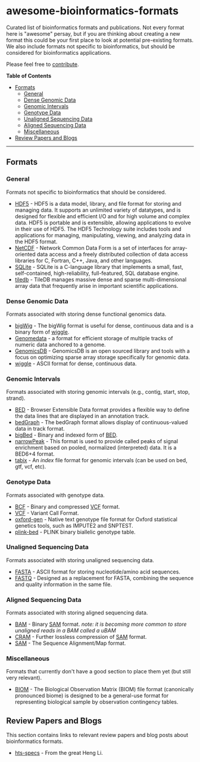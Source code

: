 # awesome-bioinformatics-formats
Curated list of bioinformatics formats and publications. Not every format here is "awesome" persay, but if you are
thinking about creating a new format this could be your first place to look at potential pre-existing formats. We also
include formats not specific to bioinformatics, but should be considered for bioinformatics applications.

Please feel free to [contribute](https://github.com/kmhernan/awesome-bioinformatics-formats/blob/master/CONTRIBUTING.md).

**Table of Contents**

- [Formats](#formats)
  - [General](#general)
  - [Dense Genomic Data](#dense-genomic-data)
  - [Genomic Intervals](#genomic-intervals)
  - [Genotype Data](#genotype-data)
  - [Unaligned Sequencing Data](#unaligned-sequencing-data)
  - [Aligned Sequencing Data](#aligned-sequencing-data)
  - [Miscellaneous](#miscellaneous)
- [Review Papers and Blogs](#review-papers-and-blogs)

----

## Formats

### General

Formats not specific to bioinformatics that should be considered.

* [HDF5](https://portal.hdfgroup.org/display/support) - HDF5 is a data model, library, and file format for storing and managing data. It supports an unlimited variety of datatypes, and is designed for flexible and efficient I/O and for high volume and complex data. HDF5 is portable and is extensible, allowing applications to evolve in their use of HDF5. The HDF5 Technology suite includes tools and applications for managing, manipulating, viewing, and analyzing data in the HDF5 format.
* [NetCDF](https://www.unidata.ucar.edu/software/netcdf/) - Network Common Data Form is a set of interfaces for array-oriented data access and a freely distributed collection of data access libraries for C, Fortran, C++, Java, and other languages.
* [SQLite](https://sqlite.org/index.html) - SQLite is a C-language library that implements a small, fast, self-contained, high-reliability, full-featured, SQL database engine.
* [tiledb](https://tiledb.io/) - TileDB manages massive dense and sparse multi-dimensional array data that frequently arise in important scientific applications.

### Dense Genomic Data

Formats associated with storing dense functional genomics data.

* [bigWig](https://genome.ucsc.edu/goldenPath/help/bigWig.html) - The bigWig format is useful for dense, continuous data and is a binary form of [wiggle](https://genome.ucsc.edu/goldenPath/help/wiggle.html).
* [Genomedata](https://academic.oup.com/bioinformatics/article/26/11/1458/203307) - a format for efficient storage of multiple tracks of numeric data anchored to a genome.
* [GenomicsDB](https://www.genomicsdb.org/) - GenomicsDB is an open sourced library and tools with a focus on optimizing sparse array storage specifically for genomic data.
* [wiggle](https://genome.ucsc.edu/goldenPath/help/wiggle.html) - ASCII format for dense, continuous data.

### Genomic Intervals

Formats associated with storing genomic intervals (e.g., contig, start, stop, strand).

* [BED](https://genome.ucsc.edu/FAQ/FAQformat.html#format1) - Browser Extensible Data format provides a flexible way to define the data lines that are displayed in an annotation track.
* [bedGraph](https://genome.ucsc.edu/goldenPath/help/bedgraph.html) - The bedGraph format allows display of continuous-valued data in track format.
* [bigBed](https://genome.ucsc.edu/goldenPath/help/bigBed.html) - Binary and indexed form of [BED](https://genome.ucsc.edu/FAQ/FAQformat.html#format1).
* [narrowPeak](https://genome.ucsc.edu/FAQ/FAQformat.html#format12) - This format is used to provide called peaks of signal enrichment based on pooled, normalized (interpreted) data. It is a BED6+4 format.
* [tabix](http://samtools.github.io/hts-specs/tabix.pdf) - An *index* file format for genomic intervals (can be used on bed, gtf, vcf, etc).

### Genotype Data

Formats associated with genotype data.

* [BCF](http://samtools.github.io/hts-specs/BCFv2_qref.pdf) - Binary and compressed [VCF](http://samtools.github.io/hts-specs/VCFv4.3.pdf) format.
* [VCF](http://samtools.github.io/hts-specs/VCFv4.3.pdf) - Variant Call Format.
* [oxford-gen](https://www.cog-genomics.org/plink2/formats#gen) - Native text genotype file format for Oxford statistical genetics tools, such as IMPUTE2 and SNPTEST.
* [plink-bed](https://www.cog-genomics.org/plink2/formats#bed) - PLINK binary biallelic genotype table.

### Unaligned Sequencing Data

Formats associated with storing unaligned sequencing data.

* [FASTA](https://en.wikipedia.org/wiki/FASTA_format) - ASCII format for storing nucleotide/amino acid sequences.
* [FASTQ](https://academic.oup.com/nar/article/38/6/1767/3112533) - Designed as a replacement for FASTA, combining the sequence and quality information in the same file.

### Aligned Sequencing Data

Formats associated with storing aligned sequencing data.

* [BAM](http://samtools.github.io/hts-specs/SAMv1.pdf) - Binary [SAM](http://samtools.github.io/hts-specs/SAMv1.pdf) format. _note: it is becoming more common to store unaligned reads in a BAM called a uBAM_
* [CRAM](http://samtools.github.io/hts-specs/CRAMv3.pdf) - Further lossless compression of [SAM](http://samtools.github.io/hts-specs/SAMv1.pdf) format.
* [SAM](http://samtools.github.io/hts-specs/SAMv1.pdf) - The Sequence Alignment/Map format.

### Miscellaneous 

Formats that currently don't have a good section to place them yet (but still very relevant).

* [BIOM](http://biom-format.org/) - The Biological Observation Matrix (BIOM) file format (canonically pronounced biome) is designed to be a general-use format for representing biological sample by observation contingency tables.

## Review Papers and Blogs

This section contains links to relevant review papers and blog posts about bioinformatics formats.

* [hts-specs](http://samtools.github.io/hts-specs/) - From the great Heng Li.

